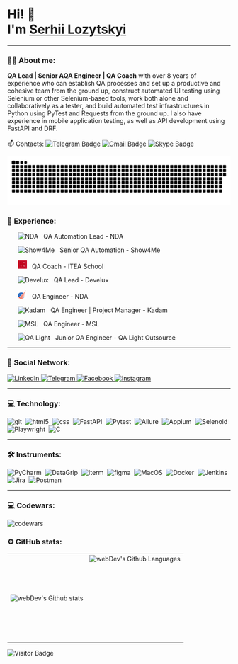 # Hi! 👋  <br> I'm <ins>Serhii Lozytskyi</ins>

---

### 👨‍💻 About me:

**QA Lead | Senior AQA Engineer | QA Coach** with over 8 years of experience who can establish QA processes and set up a
productive and cohesive team from the ground up, construct automated UI testing using
Selenium or other Selenium-based tools, work both alone and collaboratively as a tester, and
build automated test infrastructures in Python using PyTest and Requests from the ground up.
I also have experience in mobile application testing, as well as API development using FastAPI and DRF. <br><br>
📫 Contacts: [![Telegram Badge](https://img.shields.io/badge/lozik4-blue?style=flat&logo=Telegram&logoColor=white)](https://t.me/lozik4) [![Gmail Badge](https://img.shields.io/badge/-Gmail-red?style=flat&logo=Gmail&logoColor=white)](mailto:serhii.lozytskyi@gmail.com) [![Skype Badge](https://img.shields.io/badge/Serhii%20Lozytskyi-blue?style=flat&logo=Skype&logoColor=white)](mailto:serhii.lozytskyi@gmail.com)

<p align="center">
 <img width="600" src="img/github-snake.svg" alt="snake"/>
</p>

### 🧰 Experience:

<div>
    <ul>
        <p><img src="" title="NDA" alt="NDA" width="20" height="20" /> &nbsp QA Automation Lead - NDA </p>
        <p><img src="https://show4me.com/assets/favicon/favicon-32x32.png" title="Show4Me" alt="Show4Me" width="20" height="20" /> &nbsp Senior QA Automation - Show4Me</p>
        <p><img src="img/itea.png" title="ITEA" alt="ITEA" width="20" height="20" /> &nbsp QA Coach - ITEA School</p>
        <p><img src="https://develux.com/wp-content/uploads/2023/04/60a37364a03fff6a71c1852b_Develux-Favicon.png" title="Develux" alt="Develux" width="20" height="20" /> &nbsp QA Lead - Develux</p>
        <p><img src="img/aurora.png" title="Aurora" alt="Aurora" width="20" height="20" /> &nbsp QA Engineer - NDA </p>
        <p><img src="https://www.kadam.net/favicon.ico" title="Kadam" alt="Kadam" width="20" height="20" /> &nbsp QA Engineer | Project Manager - Kadam </p>
        <p><img src="https://msl.com.ua/favicon.ico" title="MSL" alt="MSL" width="20" height="20" /> &nbsp QA Engineer - MSL </p>
        <p><img src="https://qalight.ua/wp-content/uploads/2024/01/cropped-qa-favicon-32x32.png" title="QA Light" alt="QA Light" width="20" height="20" /> &nbsp Junior QA Engineer - QA Light Outsource </p>
    </ul>
</div>

---

### 🤝 Social Network:

  <div id="badges">
    <a href="https://www.linkedin.com/in/serhii-lozytskyi/" target="_blank">
      <img src="https://cdn-icons-png.flaticon.com/512/2504/2504799.png" width="40" height="40" alt="LinkedIn" />
    </a>
    <a href="https://t.me/lozik4" target="_blank">
      <img src="https://cdn-icons-png.flaticon.com/512/2111/2111646.png" width="40" height="40" alt="Telegram" />
    </a>
    <a href="https://www.facebook.com/lozik4" target="_blank">
      <img src="https://cdn-icons-png.flaticon.com/512/5968/5968764.png" width="40" height="40" alt="Facebook"/>
    </a>
    <a href="https://www.instagram.com/lozik4/" target="_blank">
      <img src="https://cdn-icons-png.flaticon.com/512/2111/2111463.png" width="40" height="40" alt="Instagram"/>
    </a>
  </div>

---

### 💻 Technology:

<div>
  <img src="https://cdn.icon-icons.com/icons2/112/PNG/512/python_18894.png" title="git" alt="git" width="40" height="40"/>&nbsp
  <img src="https://cdn.icon-icons.com/icons2/2107/PNG/512/file_type_git_icon_130581.png" title="html5" alt="html5" width="40" height="40"/>&nbsp
  <img src="https://cdn.icon-icons.com/icons2/2107/PNG/512/file_type_django_icon_130645.png" title="css" alt="css" width="40" height="40"/>&nbsp
  <img src="https://fastapi.tiangolo.com/img/favicon.png" title="FastAPI" alt="FastAPI" width="40" height="40"/>&nbsp
  <img src="https://docs.pytest.org/en/8.0.x/_static/pytest_logo_curves.svg" title="Pytest" alt="Pytest" width="40" height="40"/>&nbsp
  <img src="https://allurereport.org/favicon.ico" title="Allure" alt="Allure" width="40" height="40"/>&nbsp
  <img src="https://appium.io/docs/en/latest/assets/images/appium-logo.png" title="Appium" alt="Appium" width="40" height="40"/>&nbsp
  <img src="https://aerokube.com/selenoid/latest/img/favicon.png" title="Selenoid" alt="Selenoid" width="40" height="40"/>&nbsp
  <img src="https://playwright.dev/python/img/playwright-logo.svg" title="Playwright" alt="Playwright" width="40" height="40"/>&nbsp
  <img src="https://cdn.icon-icons.com/icons2/2108/PNG/512/javascript_icon_130900.png" title="C" alt="C" width="40" height="40"/>&nbsp;

</div>

---

### 🛠 Instruments:

<div>
  <img src="https://cdn.icon-icons.com/icons2/3053/PNG/512/intellij_pycharm_macos_bigsur_icon_190055.png" title="PyCharm" alt="PyCharm" width="40" height="40"/>&nbsp;
  <img src="https://cdn.icon-icons.com/icons2/3053/PNG/512/intellij_datagrip_macos_bigsur_icon_190058.png" title="DataGrip" alt="DataGrip" width="40" height="40"/>&nbsp;
  <img src="https://cdn.icon-icons.com/icons2/2667/PNG/512/iterm_terminal_icon_161274.png" title="Iterm" alt="Iterm" width="40" height="40"/>&nbsp;
  <img src="https://cdn.icon-icons.com/icons2/2429/PNG/512/figma_logo_icon_147289.png" title="figma" alt="figma" width="40" height="40"/>&nbsp;
  <img src="https://cdn.icon-icons.com/icons2/3053/PNG/512/finder_macos_bigsur_icon_190173.png" title="MacOS" alt="MacOS" width="40" height="40"/>&nbsp;
  <img src="https://cdn.icon-icons.com/icons2/2407/PNG/512/docker_icon_146192.png" title="Docker" alt="Docker" width="40" height="40"/>&nbsp;
  <img src="https://cdn.icon-icons.com/icons2/2699/PNG/512/jenkins_logo_icon_170552.png" title="Jenkins" alt="Jenkins" width="40" height="40"/>&nbsp;
  <img src="https://cdn.icon-icons.com/icons2/3053/PNG/512/jira_cloud_macos_bigsur_icon_190051.png" title="Jira" alt="Jira" width="40" height="40"/>&nbsp;
  <img src="https://cdn.icon-icons.com/icons2/3053/PNG/512/postman_macos_bigsur_icon_189815.png" title="Postman" alt="Postman" width="40" height="40"/>&nbsp;
</div>

---

### 💻 Codewars:

![codewars](https://www.codewars.com/users/lozik4/badges/large)

### ⚙️ GitHub stats:

<table>
  <tr>
    <td>
      <img align="left" src="https://github-readme-streak-stats.herokuapp.com?user=lozik4&theme=dark&background=000000" alt="webDev's Github stats" />
    </td>
    <td>
      <img height="195px" align="right" alt="webDev's Github Languages" src="https://github-readme-stats-sigma-five.vercel.app/api/top-langs/?username=lozik4&layout=compact&theme=vision-friendly-dark" />
    </td>
  </tr>
</table>

![Visitor Badge](https://visitor-badge.laobi.icu/badge?page_id=lozik4)
